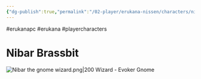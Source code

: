 ```yaml
---
{"dg-publish":true,"permalink":"/02-player/erukana-nissen/characters/nibar-brassbit/"}
---
```


#erukanapc #erukana #playercharacters 

# Nibar Brassbit 

![Nibar the gnome wizard.png|200](/img/user/10%20Attachments/Nibar%20the%20gnome%20wizard.png)
Wizard - Evoker 
Gnome 